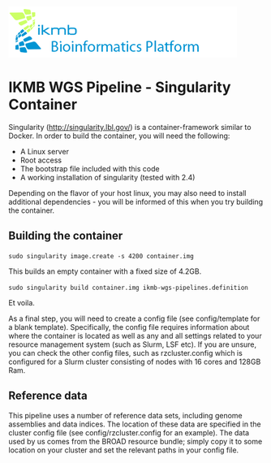 ![](images/ikmb_bfx_logo.png)

# IKMB WGS Pipeline - Singularity Container

Singularity (http://singularity.lbl.gov/) is a container-framework similar to Docker. In order to build the container, you will  need the following:

- A Linux server
- Root access
- The bootstrap file included with this code
- A working installation of singularity (tested with 2.4)

Depending on the flavor of your host linux, you may also need to install additional dependencies - you will be informed of this when you try building the container. 

## Building the container

`sudo singularity image.create -s 4200 container.img`

This builds an empty container with a fixed size of 4.2GB.

`sudo singularity build container.img ikmb-wgs-pipelines.definition`

Et voila. 

As a final step, you will need to create a config file (see config/template for a blank template). Specifically, the config file requires information about where
the container is located as well as any and all settings related to your resource management system (such as Slurm, LSF etc). If you are unsure, you can check the other config files, such as rzcluster.config which is configured for a Slurm cluster consisting of nodes with 16 cores and 128GB Ram. 

## Reference data

This pipeline uses a number of reference data sets, including genome assemblies and data indices. The location of these data are specified in the cluster config file (see config/rzcluster.config for an example). The data used by us comes from the BROAD resource bundle; simply copy it to some location on your cluster and set the relevant paths in your config file. 

